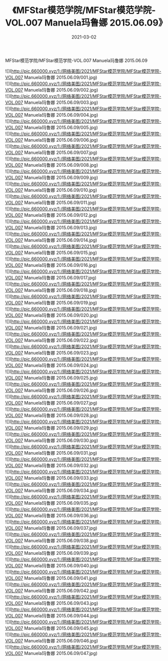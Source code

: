 ﻿---
layout: post
title:  《MFStar模范学院/MFStar模范学院-VOL.007 Manuela玛鲁娜 2015.06.09》
date:   2021-03-02
img: http://pic.660000.xyz/1:/网络美图/2021/MFStar模范学院/MFStar模范学院-VOL.007 Manuela玛鲁娜 2015.06.09/000.jpg
categories: [美女, 清纯, 唯美]
---

MFStar模范学院/MFStar模范学院-VOL.007 Manuela玛鲁娜 2015.06.09

 ![](http://pic.660000.xyz/1:/网络美图/2021/MFStar模范学院/MFStar模范学院-VOL.007 Manuela玛鲁娜 2015.06.09/001.jpg) <br>![](http://pic.660000.xyz/1:/网络美图/2021/MFStar模范学院/MFStar模范学院-VOL.007 Manuela玛鲁娜 2015.06.09/002.jpg) <br>![](http://pic.660000.xyz/1:/网络美图/2021/MFStar模范学院/MFStar模范学院-VOL.007 Manuela玛鲁娜 2015.06.09/003.jpg) <br>![](http://pic.660000.xyz/1:/网络美图/2021/MFStar模范学院/MFStar模范学院-VOL.007 Manuela玛鲁娜 2015.06.09/004.jpg) <br>![](http://pic.660000.xyz/1:/网络美图/2021/MFStar模范学院/MFStar模范学院-VOL.007 Manuela玛鲁娜 2015.06.09/005.jpg) <br>![](http://pic.660000.xyz/1:/网络美图/2021/MFStar模范学院/MFStar模范学院-VOL.007 Manuela玛鲁娜 2015.06.09/006.jpg) <br>![](http://pic.660000.xyz/1:/网络美图/2021/MFStar模范学院/MFStar模范学院-VOL.007 Manuela玛鲁娜 2015.06.09/007.jpg) <br>![](http://pic.660000.xyz/1:/网络美图/2021/MFStar模范学院/MFStar模范学院-VOL.007 Manuela玛鲁娜 2015.06.09/008.jpg) <br>![](http://pic.660000.xyz/1:/网络美图/2021/MFStar模范学院/MFStar模范学院-VOL.007 Manuela玛鲁娜 2015.06.09/009.jpg) <br>![](http://pic.660000.xyz/1:/网络美图/2021/MFStar模范学院/MFStar模范学院-VOL.007 Manuela玛鲁娜 2015.06.09/010.jpg) <br>![](http://pic.660000.xyz/1:/网络美图/2021/MFStar模范学院/MFStar模范学院-VOL.007 Manuela玛鲁娜 2015.06.09/011.jpg) <br>![](http://pic.660000.xyz/1:/网络美图/2021/MFStar模范学院/MFStar模范学院-VOL.007 Manuela玛鲁娜 2015.06.09/012.jpg) <br>![](http://pic.660000.xyz/1:/网络美图/2021/MFStar模范学院/MFStar模范学院-VOL.007 Manuela玛鲁娜 2015.06.09/013.jpg) <br>![](http://pic.660000.xyz/1:/网络美图/2021/MFStar模范学院/MFStar模范学院-VOL.007 Manuela玛鲁娜 2015.06.09/014.jpg) <br>![](http://pic.660000.xyz/1:/网络美图/2021/MFStar模范学院/MFStar模范学院-VOL.007 Manuela玛鲁娜 2015.06.09/015.jpg) <br>![](http://pic.660000.xyz/1:/网络美图/2021/MFStar模范学院/MFStar模范学院-VOL.007 Manuela玛鲁娜 2015.06.09/016.jpg) <br>![](http://pic.660000.xyz/1:/网络美图/2021/MFStar模范学院/MFStar模范学院-VOL.007 Manuela玛鲁娜 2015.06.09/017.jpg) <br>![](http://pic.660000.xyz/1:/网络美图/2021/MFStar模范学院/MFStar模范学院-VOL.007 Manuela玛鲁娜 2015.06.09/018.jpg) <br>![](http://pic.660000.xyz/1:/网络美图/2021/MFStar模范学院/MFStar模范学院-VOL.007 Manuela玛鲁娜 2015.06.09/019.jpg) <br>![](http://pic.660000.xyz/1:/网络美图/2021/MFStar模范学院/MFStar模范学院-VOL.007 Manuela玛鲁娜 2015.06.09/020.jpg) <br>![](http://pic.660000.xyz/1:/网络美图/2021/MFStar模范学院/MFStar模范学院-VOL.007 Manuela玛鲁娜 2015.06.09/021.jpg) <br>![](http://pic.660000.xyz/1:/网络美图/2021/MFStar模范学院/MFStar模范学院-VOL.007 Manuela玛鲁娜 2015.06.09/022.jpg) <br>![](http://pic.660000.xyz/1:/网络美图/2021/MFStar模范学院/MFStar模范学院-VOL.007 Manuela玛鲁娜 2015.06.09/023.jpg) <br>![](http://pic.660000.xyz/1:/网络美图/2021/MFStar模范学院/MFStar模范学院-VOL.007 Manuela玛鲁娜 2015.06.09/024.jpg) <br>![](http://pic.660000.xyz/1:/网络美图/2021/MFStar模范学院/MFStar模范学院-VOL.007 Manuela玛鲁娜 2015.06.09/025.jpg) <br>![](http://pic.660000.xyz/1:/网络美图/2021/MFStar模范学院/MFStar模范学院-VOL.007 Manuela玛鲁娜 2015.06.09/026.jpg) <br>![](http://pic.660000.xyz/1:/网络美图/2021/MFStar模范学院/MFStar模范学院-VOL.007 Manuela玛鲁娜 2015.06.09/027.jpg) <br>![](http://pic.660000.xyz/1:/网络美图/2021/MFStar模范学院/MFStar模范学院-VOL.007 Manuela玛鲁娜 2015.06.09/028.jpg) <br>![](http://pic.660000.xyz/1:/网络美图/2021/MFStar模范学院/MFStar模范学院-VOL.007 Manuela玛鲁娜 2015.06.09/029.jpg) <br>![](http://pic.660000.xyz/1:/网络美图/2021/MFStar模范学院/MFStar模范学院-VOL.007 Manuela玛鲁娜 2015.06.09/030.jpg) <br>![](http://pic.660000.xyz/1:/网络美图/2021/MFStar模范学院/MFStar模范学院-VOL.007 Manuela玛鲁娜 2015.06.09/031.jpg) <br>![](http://pic.660000.xyz/1:/网络美图/2021/MFStar模范学院/MFStar模范学院-VOL.007 Manuela玛鲁娜 2015.06.09/032.jpg) <br>![](http://pic.660000.xyz/1:/网络美图/2021/MFStar模范学院/MFStar模范学院-VOL.007 Manuela玛鲁娜 2015.06.09/033.jpg) <br>![](http://pic.660000.xyz/1:/网络美图/2021/MFStar模范学院/MFStar模范学院-VOL.007 Manuela玛鲁娜 2015.06.09/034.jpg) <br>![](http://pic.660000.xyz/1:/网络美图/2021/MFStar模范学院/MFStar模范学院-VOL.007 Manuela玛鲁娜 2015.06.09/035.jpg) <br>![](http://pic.660000.xyz/1:/网络美图/2021/MFStar模范学院/MFStar模范学院-VOL.007 Manuela玛鲁娜 2015.06.09/036.jpg) <br>![](http://pic.660000.xyz/1:/网络美图/2021/MFStar模范学院/MFStar模范学院-VOL.007 Manuela玛鲁娜 2015.06.09/037.jpg) <br>![](http://pic.660000.xyz/1:/网络美图/2021/MFStar模范学院/MFStar模范学院-VOL.007 Manuela玛鲁娜 2015.06.09/038.jpg) <br>![](http://pic.660000.xyz/1:/网络美图/2021/MFStar模范学院/MFStar模范学院-VOL.007 Manuela玛鲁娜 2015.06.09/039.jpg) <br>![](http://pic.660000.xyz/1:/网络美图/2021/MFStar模范学院/MFStar模范学院-VOL.007 Manuela玛鲁娜 2015.06.09/040.jpg) <br>![](http://pic.660000.xyz/1:/网络美图/2021/MFStar模范学院/MFStar模范学院-VOL.007 Manuela玛鲁娜 2015.06.09/041.jpg) <br>![](http://pic.660000.xyz/1:/网络美图/2021/MFStar模范学院/MFStar模范学院-VOL.007 Manuela玛鲁娜 2015.06.09/042.jpg) <br>![](http://pic.660000.xyz/1:/网络美图/2021/MFStar模范学院/MFStar模范学院-VOL.007 Manuela玛鲁娜 2015.06.09/043.jpg) <br>![](http://pic.660000.xyz/1:/网络美图/2021/MFStar模范学院/MFStar模范学院-VOL.007 Manuela玛鲁娜 2015.06.09/044.jpg) <br>![](http://pic.660000.xyz/1:/网络美图/2021/MFStar模范学院/MFStar模范学院-VOL.007 Manuela玛鲁娜 2015.06.09/045.jpg) <br>![](http://pic.660000.xyz/1:/网络美图/2021/MFStar模范学院/MFStar模范学院-VOL.007 Manuela玛鲁娜 2015.06.09/046.jpg) <br>![](http://pic.660000.xyz/1:/网络美图/2021/MFStar模范学院/MFStar模范学院-VOL.007 Manuela玛鲁娜 2015.06.09/047.jpg) <br>